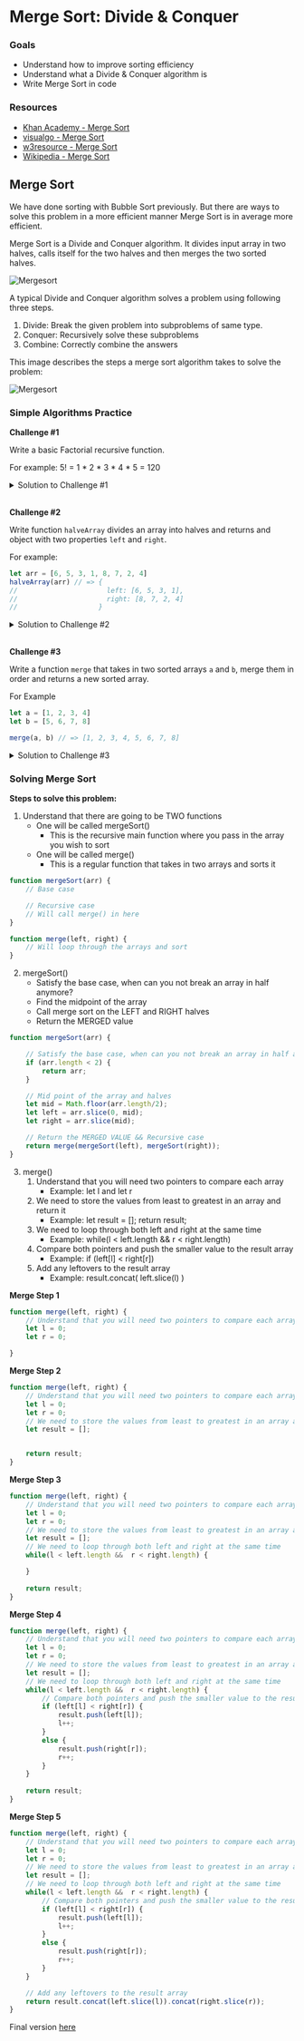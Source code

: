 # Merge Sort: Divide & Conquer

### Goals
* Understand how to improve sorting efficiency
* Understand what a Divide & Conquer algorithm is
* Write Merge Sort in code

### Resources
* [Khan Academy - Merge Sort](https://www.khanacademy.org/computing/computer-science/algorithms/merge-sort/a/divide-and-conquer-algorithms)
* [visualgo - Merge Sort](https://visualgo.net/en/sorting?slide=10)
* [w3resource - Merge Sort](https://www.w3resource.com/javascript-exercises/searching-and-sorting-algorithm/searching-and-sorting-algorithm-exercise-2.php)
* [Wikipedia - Merge Sort](https://en.wikipedia.org/wiki/Merge_sort)

## Merge Sort
We have done sorting with Bubble Sort previously. But there are ways to solve this problem in a more efficient manner Merge Sort is in average more efficient. 

Merge Sort is a Divide and Conquer algorithm. It divides input array in two halves, calls itself for the two halves and then merges the two sorted halves.

![Mergesort](https://upload.wikimedia.org/wikipedia/commons/c/cc/Merge-sort-example-300px.gif)

A typical Divide and Conquer algorithm solves a problem using following three steps.

1. Divide: Break the given problem into subproblems of same type.
2. Conquer: Recursively solve these subproblems
3. Combine: Correctly combine the answers

This image describes the steps a merge sort algorithm takes to solve the problem:

![Mergesort](https://www.geeksforgeeks.org/wp-content/uploads/Merge-Sort-Tutorial.png)

### Simple Algorithms Practice

**Challenge #1**

Write a basic Factorial recursive function. 

For example: 5! = 1 * 2 * 3 * 4 * 5 = 120
<details>
    <summary>Solution to Challenge #1</summary>

```javascript
function factorial(num) {
    // BASE CASE:
    if (num == 0) {
        return 1;
    }
    // RECURSIVE CASE:
    else {
        return num * factorialize(num - 1);
    }
}
factorial(5); 
```
</details>
<br/>

**Challenge #2**

Write function `halveArray` divides an array into halves and returns and object with two properties `left` and `right`.

For example: 
```js
let arr = [6, 5, 3, 1, 8, 7, 2, 4]
halveArray(arr) // => {
//                      left: [6, 5, 3, 1],
//                      right: [8, 7, 2, 4]
//                    } 

```
<details>
    <summary>Solution to Challenge #2</summary>

```javascript
const halveArray = (arr) => {
  if (arr.length < 2) return arr;

  // Mid point of the array and halves
  let middle = Math.floor(arr.length / 2)
  let left = arr.slice(0, middle)
  let right = arr.slice(middle)

  return {
      left: left,
      right: right
  }
}

```

</details>
<br/>

**Challenge #3**

Write a function `merge` that takes in two sorted arrays `a` and `b`, merge them in order and returns a new sorted array.

For Example
```js
let a = [1, 2, 3, 4]
let b = [5, 6, 7, 8]

merge(a, b) // => [1, 2, 3, 4, 5, 6, 7, 8]
```
<details>
    <summary>Solution to Challenge #3</summary>

```js
const merge = (left, right) => {
  // Understand that you will need two pointers/indices to compare each array
  let l = 0;
  let r = 0;

  // We need to store the values from least to greatest in an array and return it
  let result = [];


  // We need to loop through both left and right at the same time 
  while (l < left.length && r < right.length) {

    // Compare values at both pointers/indices and push the smaller value to the result array
    if (left[l] < right[r]) {
      result.push(left[l])
      l++;
    } else {
      result.push(right[r])
      r++;
    }
  }

  // Add any leftovers to the result array    
  while (l < left.length) {
    result.push(left[l])
    l++
  }

  while (r < right.length) {
    result.push(right[r])
    r++
  }

  return result
}
```

</details>


### Solving Merge Sort

**Steps to solve this problem:**
1. Understand that there are going to be TWO functions
    - One will be called mergeSort()
        - This is the recursive main function where you pass in the array you wish to sort
    - One will be called merge()
        - This is a regular function that takes in two arrays and sorts it

```javascript
function mergeSort(arr) {
    // Base case

    // Recursive case
    // Will call merge() in here
}

function merge(left, right) {
    // Will loop through the arrays and sort
}
```


2. mergeSort()
    - Satisfy the base case, when can you not break an array in half anymore?
    - Find the midpoint of the array
    - Call merge sort on the LEFT and RIGHT halves
    - Return the MERGED value 

```javascript
function mergeSort(arr) {

    // Satisfy the base case, when can you not break an array in half anymore?
    if (arr.length < 2) {
        return arr;
    }

    // Mid point of the array and halves
    let mid = Math.floor(arr.length/2);
    let left = arr.slice(0, mid);
    let right = arr.slice(mid);

    // Return the MERGED VALUE && Recursive case
    return merge(mergeSort(left), mergeSort(right));
}
```

3. merge()
    1. Understand that you will need two pointers to compare each array
        - Example: let l and let r
    2. We need to store the values from least to greatest in an array and return it
        - Example: let result = []; return result;
    3. We need to loop through both left and right at the same time 
        - Example: while(l < left.length && r < right.length)
    4. Compare both pointers and push the smaller value to the result array
        - Example: if (left[l] < right[r])
    5. Add any leftovers to the result array
        - Example: result.concat( left.slice(l) )

**Merge Step 1**
```javascript
function merge(left, right) {
    // Understand that you will need two pointers to compare each array
    let l = 0; 
    let r = 0;

}
```

**Merge Step 2**
```javascript
function merge(left, right) {
    // Understand that you will need two pointers to compare each array
    let l = 0; 
    let r = 0;
    // We need to store the values from least to greatest in an array and return it
    let result = [];


    return result;
}
```

**Merge Step 3**
```javascript
function merge(left, right) {
    // Understand that you will need two pointers to compare each array
    let l = 0; 
    let r = 0;
    // We need to store the values from least to greatest in an array and return it
    let result = [];
    // We need to loop through both left and right at the same time 
    while(l < left.length &&  r < right.length) {

    }
    
    return result;
}
```

**Merge Step 4**
```javascript
function merge(left, right) {
    // Understand that you will need two pointers to compare each array
    let l = 0; 
    let r = 0;
    // We need to store the values from least to greatest in an array and return it
    let result = [];
    // We need to loop through both left and right at the same time 
    while(l < left.length &&  r < right.length) {
        // Compare both pointers and push the smaller value to the result array
        if (left[l] < right[r]) {
            result.push(left[l]);
            l++;
        }
        else {
            result.push(right[r]);
            r++;
        }
    }
    
    return result;
}
```

**Merge Step 5**
```javascript
function merge(left, right) {
    // Understand that you will need two pointers to compare each array
    let l = 0; 
    let r = 0;
    // We need to store the values from least to greatest in an array and return it
    let result = [];
    // We need to loop through both left and right at the same time 
    while(l < left.length &&  r < right.length) {
        // Compare both pointers and push the smaller value to the result array
        if (left[l] < right[r]) {
            result.push(left[l]);
            l++;
        }
        else {
            result.push(right[r]);
            r++;
        }
    }

    // Add any leftovers to the result array    
    return result.concat(left.slice(l)).concat(right.slice(r));
}
```

Final version [here](./mergeSort.js)

